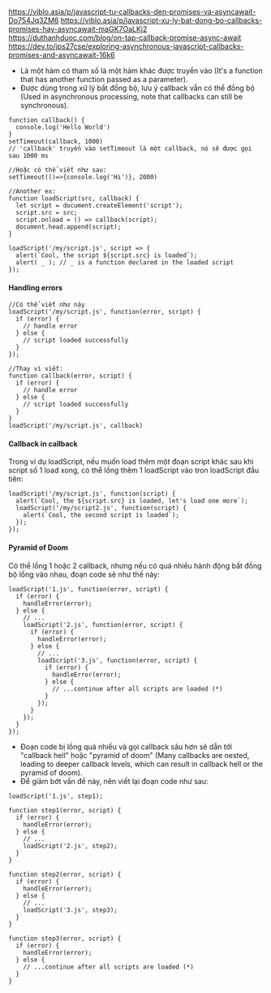 https://viblo.asia/p/javascript-tu-callbacks-den-promises-va-asyncawait-Do754Jq3ZM6
https://viblo.asia/p/javascript-xu-ly-bat-dong-bo-callbacks-promises-hay-asyncawait-maGK7OaLKj2
https://duthanhduoc.com/blog/on-tap-callback-promise-async-await
https://dev.to/jps27cse/exploring-asynchronous-javascript-callbacks-promises-and-asyncawait-16k6
- Là một hàm có tham số là một hàm khác được truyền vào (It's a function that has another function passed as a parameter).
- Được dùng trong xử lý bất đồng bộ, lưu ý callback vẫn có thể đồng bộ (Used in asynchronous processing, note that callbacks can still be synchronous).
```
function callback() {
  console.log('Hello World')
}
setTimeout(callback, 1000)
// 'callback' truyền vào setTimeout là một callback, nó sẽ được gọi sau 1000 ms 

//Hoặc có thể viết như sau:
setTimeout(()=>{console.log('Hi')}, 2000)

//Another ex:
function loadScript(src, callback) {
  let script = document.createElement('script');
  script.src = src;
  script.onload = () => callback(script);
  document.head.append(script);
}

loadScript('/my/script.js', script => {
  alert(`Cool, the script ${script.src} is loaded`);
  alert( _ ); // _ is a function declared in the loaded script
});
```
#### Handling errors
```
//Có thể viết như này
loadScript('/my/script.js', function(error, script) {
  if (error) {
    // handle error
  } else {
    // script loaded successfully
  }
});

//Thay vì viết:
function callback(error, script) {
  if (error) {
    // handle error
  } else {
    // script loaded successfully
  }
}
loadScript('/my/script.js', callback)
```
#### Callback in callback
Trong ví dụ loadScript, nếu muốn load thêm một đoạn script khác sau khi script số 1 load xong, có thể lồng thêm 1 loadScript vào tron loadScript đầu tiên:
```
loadScript('/my/script.js', function(script) {
  alert(`Cool, the ${script.src} is loaded, let's load one more`);
  loadScript('/my/script2.js', function(script) {
    alert(`Cool, the second script is loaded`);
  });
});
```
#### Pyramid of Doom
Có thể lồng 1 hoặc 2 callback, nhưng nếu có quá nhiều hành động bất đồng bộ lồng vào nhau, đoạn code sẽ như thế này:
```
loadScript('1.js', function(error, script) {
  if (error) {
    handleError(error);
  } else {
    // ...
    loadScript('2.js', function(error, script) {
      if (error) {
        handleError(error);
      } else {
        // ...
        loadScript('3.js', function(error, script) {
          if (error) {
            handleError(error);
          } else {
            // ...continue after all scripts are loaded (*)
          }
        });
      }
    });
  }
});
```
- Đoạn code bị lồng quá nhiều và gọi callback sâu hơn sẽ dẫn tới "callback hell" hoặc "pyramid of doom" (Many callbacks are nested, leading to deeper callback levels, which can result in callback hell or the pyramid of doom).
- Để giảm bớt vấn đề này, nên viết lại đoạn code như sau:
```
loadScript('1.js', step1);

function step1(error, script) {
  if (error) {
    handleError(error);
  } else {
    // ...
    loadScript('2.js', step2);
  }
}

function step2(error, script) {
  if (error) {
    handleError(error);
  } else {
    // ...
    loadScript('3.js', step3);
  }
}

function step3(error, script) {
  if (error) {
    handleError(error);
  } else {
    // ...continue after all scripts are loaded (*)
  }
}
```
